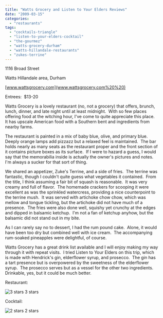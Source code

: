 ```yaml
---
title: "Watts Grocery and Listen to Your Elders Reviews"
date: "2009-03-15"
categories:
  - "restaurants"
tags:
  - "cocktails-triangle"
  - "listen-to-your-elders-cocktail"
  - "the-gourmez"
  - "watts-grocery-durham"
  - "watts-hillandale-restaurants"
  - "zukes-terrine"
---
```


1116 Broad Street

Watts Hillandale area, Durham

[www.wattsgrocery.com](www.wattsgrocery.com%20%20)

Entrees:  $13-20

Watts Grocery is a lovely restaurant (no, not a grocery) that offers, brunch, lunch, dinner, and late night until at least midnight.  With so few places offering food at the witching hour, I've come to quite appreciate this place.  It has upscale American food with a Southern bent and ingredients from nearby farms.

The restaurant is painted in a mix of baby blue, olive, and primary blue.  Deeply orange lamps add pizzazz but a relaxed feel is maintained.  The bar holds nearly as many seats as the restaurant proper and the front section of it contains picture boxes as its surface.  If I were to hazard a guess, I would say that the memorabilia inside is actually the owner's pictures and notes.  I'm always a sucker for that sort of thing.

We shared an appetizer, Zuke's Terrine, and a side of fries.  The terrine was fantastic, though I couldn't quite guess what vegetables it contained.  From the title, I think assuming a fair bit of squash is reasonable.  It was very creamy and full of flavor.  The homemade crackers for scooping it were excellent as was the sprinkled watercress, providing a nice counterpoint to the terrine mush.  It was served with artichoke chow chow, which was mellow and tongue tickling, but the artichoke did not have much of a presence.  The fries were also done well, squishy yet crunchy at the edges and dipped in balsamic ketchup.  I'm not a fan of ketchup anyhow, but the balsamic did not stand out in my bite.

As I can rarely say no to dessert, I had the rum pound cake.  Alone, it would have been too dry but combined well with ice cream.  The accompanying rum-soaked pineapples were delightful, of course.

Watts Grocery has a great drink list available and I will enjoy making my way through it with repeat visits.  I tried Listen to Your Elders on this trip, which is made with Hendrick's gin, elderflower syrup, and prosecco.  The gin has a tart presence but is overpowered by the sweetness of the elderflower syrup.  The prosecco serves but as a vessel for the other two ingredients.  Drinkable, yes, but it could be much better.

Restaurant:




<div class="caption">

![3 stars](http://s3.amazonaws.com/thegourmez-wpmedia/2009/02/rating_avocado1.gif "rating_avocado1") 3 stars</div>


Cocktail:




<div class="caption">

![2 stars](http://s3.amazonaws.com/thegourmez-wpmedia/2009/02/rating_chicken11.gif "rating_chicken11") 2 stars</div>

